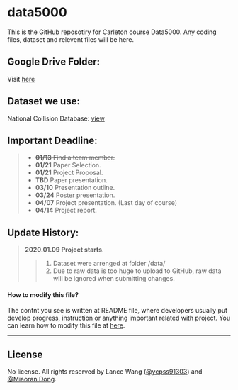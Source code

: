 # data5000
This is the GitHub reposotiry for Carleton course Data5000. Any coding files, dataset and relevent files will be here.

## Google Drive Folder:
Visit [here](https://drive.google.com/drive/folders/1fPmk5myTJ0-fFy3vEMhSuxwtxhNGfENu)

## Dataset we use:
National Collision Database: [view](https://open.canada.ca/data/en/dataset/1eb9eba7-71d1-4b30-9fb1-30cbdab7e63a)

## Important Deadline:
>- ~~**01/13** Find a team member.~~
>- **01/21** Paper Selection.
>- **01/21** Project Proposal.
>- **TBD** Paper presentation.
>- **03/10** Presentation outline.
>- **03/24** Poster presentation.
>- **04/07** Project presentation. (Last day of course)
>- **04/14** Project report.

## Update History:
> **2020.01.09 Project starts**.
>> 1. Dataset were arrenged at folder /data/
>> 2. Due to raw data is too huge to upload to GitHub, raw data will be ignored when submitting changes.

#### How to modify this file?
The contnt you see is written at README file, where developers usually put develop progress, instruction or anything important related with project. You can learn how to modify this file at [here](https://help.github.com/en/github/writing-on-github/basic-writing-and-formatting-syntax).

***
## License

No license. All rights reserved by Lance Wang ([@ycpss91303](https://github.com/ycpss91303)) and [@Miaoran Dong]().

